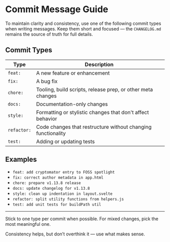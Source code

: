 <!-- =====================================================================
.github/COMMIT_GUIDE.md

Copyright © 2025 Network Pro Strategies (Network Pro™)
SPDX-License-Identifier: CC-BY-4.0 OR GPL-3.0-or-later
This file is part of Network Pro.
====================================================================== -->

# Commit Message Guide

To maintain clarity and consistency, use one of the following commit types when
writing messages. Keep them short and focused — the `CHANGELOG.md` remains the
source of truth for full details.

## Commit Types

| Type        | Description                                                  |
| ----------- | ------------------------------------------------------------ |
| `feat:`     | A new feature or enhancement                                 |
| `fix:`      | A bug fix                                                    |
| `chore:`    | Tooling, build scripts, release prep, or other meta changes  |
| `docs:`     | Documentation-only changes                                   |
| `style:`    | Formatting or stylistic changes that don't affect behavior   |
| `refactor:` | Code changes that restructure without changing functionality |
| `test:`     | Adding or updating tests                                     |

## Examples

- `feat: add cryptomator entry to FOSS spotlight`
- `fix: correct author metadata in app.html`
- `chore: prepare v1.13.8 release`
- `docs: update changelog for v1.13.8`
- `style: clean up indentation in layout.svelte`
- `refactor: split utility functions from helpers.js`
- `test: add unit tests for buildPath util`

---

Stick to one type per commit when possible. For mixed changes, pick the most
meaningful one.

Consistency helps, but don’t overthink it — use what makes sense.
